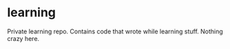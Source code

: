 # learning
Private learning repo. Contains code that  wrote while learning stuff. Nothing crazy here.
